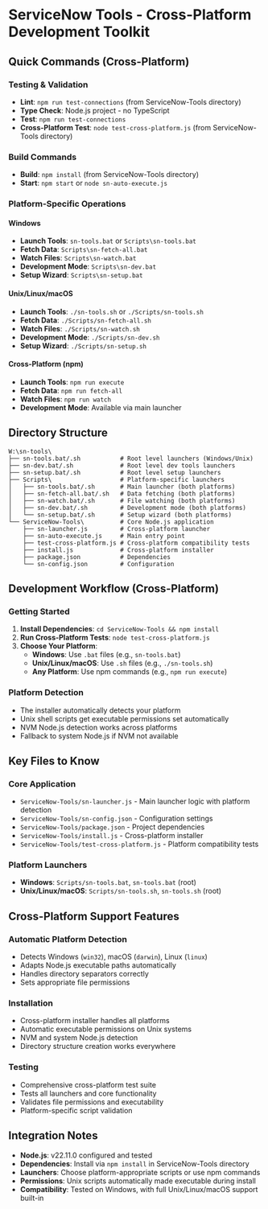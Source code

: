 # ServiceNow Tools - Cross-Platform Development Toolkit

## Quick Commands (Cross-Platform)

### Testing & Validation
- **Lint**: `npm run test-connections` (from ServiceNow-Tools directory)
- **Type Check**: Node.js project - no TypeScript
- **Test**: `npm run test-connections`
- **Cross-Platform Test**: `node test-cross-platform.js` (from ServiceNow-Tools directory)

### Build Commands
- **Build**: `npm install` (from ServiceNow-Tools directory)
- **Start**: `npm start` or `node sn-auto-execute.js`

### Platform-Specific Operations

#### Windows
- **Launch Tools**: `sn-tools.bat` or `Scripts\sn-tools.bat`
- **Fetch Data**: `Scripts\sn-fetch-all.bat`
- **Watch Files**: `Scripts\sn-watch.bat`
- **Development Mode**: `Scripts\sn-dev.bat`
- **Setup Wizard**: `Scripts\sn-setup.bat`

#### Unix/Linux/macOS
- **Launch Tools**: `./sn-tools.sh` or `./Scripts/sn-tools.sh`
- **Fetch Data**: `./Scripts/sn-fetch-all.sh`
- **Watch Files**: `./Scripts/sn-watch.sh`
- **Development Mode**: `./Scripts/sn-dev.sh`
- **Setup Wizard**: `./Scripts/sn-setup.sh`

#### Cross-Platform (npm)
- **Launch Tools**: `npm run execute`
- **Fetch Data**: `npm run fetch-all`
- **Watch Files**: `npm run watch`
- **Development Mode**: Available via main launcher

## Directory Structure
```
W:\sn-tools\
├── sn-tools.bat/.sh           # Root level launchers (Windows/Unix)
├── sn-dev.bat/.sh             # Root level dev tools launchers
├── sn-setup.bat/.sh           # Root level setup launchers
├── Scripts\                   # Platform-specific launchers
│   ├── sn-tools.bat/.sh       # Main launcher (both platforms)
│   ├── sn-fetch-all.bat/.sh   # Data fetching (both platforms)
│   ├── sn-watch.bat/.sh       # File watching (both platforms)
│   ├── sn-dev.bat/.sh         # Development mode (both platforms)
│   └── sn-setup.bat/.sh       # Setup wizard (both platforms)
└── ServiceNow-Tools\          # Core Node.js application
    ├── sn-launcher.js         # Cross-platform launcher
    ├── sn-auto-execute.js     # Main entry point
    ├── test-cross-platform.js # Cross-platform compatibility tests
    ├── install.js             # Cross-platform installer
    ├── package.json           # Dependencies
    └── sn-config.json         # Configuration
```

## Development Workflow (Cross-Platform)

### Getting Started
1. **Install Dependencies**: `cd ServiceNow-Tools && npm install`
2. **Run Cross-Platform Tests**: `node test-cross-platform.js`
3. **Choose Your Platform**:
   - **Windows**: Use `.bat` files (e.g., `sn-tools.bat`)
   - **Unix/Linux/macOS**: Use `.sh` files (e.g., `./sn-tools.sh`)
   - **Any Platform**: Use npm commands (e.g., `npm run execute`)

### Platform Detection
- The installer automatically detects your platform
- Unix shell scripts get executable permissions set automatically
- NVM Node.js detection works across platforms
- Fallback to system Node.js if NVM not available

## Key Files to Know

### Core Application
- `ServiceNow-Tools/sn-launcher.js` - Main launcher logic with platform detection
- `ServiceNow-Tools/sn-config.json` - Configuration settings
- `ServiceNow-Tools/package.json` - Project dependencies
- `ServiceNow-Tools/install.js` - Cross-platform installer
- `ServiceNow-Tools/test-cross-platform.js` - Platform compatibility tests

### Platform Launchers
- **Windows**: `Scripts/sn-tools.bat`, `sn-tools.bat` (root)
- **Unix/Linux/macOS**: `Scripts/sn-tools.sh`, `sn-tools.sh` (root)

## Cross-Platform Support Features

### Automatic Platform Detection
- Detects Windows (`win32`), macOS (`darwin`), Linux (`linux`)
- Adapts Node.js executable paths automatically
- Handles directory separators correctly
- Sets appropriate file permissions

### Installation
- Cross-platform installer handles all platforms
- Automatic executable permissions on Unix systems
- NVM and system Node.js detection
- Directory structure creation works everywhere

### Testing
- Comprehensive cross-platform test suite
- Tests all launchers and core functionality
- Validates file permissions and executability
- Platform-specific script validation

## Integration Notes
- **Node.js**: v22.11.0 configured and tested
- **Dependencies**: Install via `npm install` in ServiceNow-Tools directory
- **Launchers**: Choose platform-appropriate scripts or use npm commands
- **Permissions**: Unix scripts automatically made executable during install
- **Compatibility**: Tested on Windows, with full Unix/Linux/macOS support built-in
